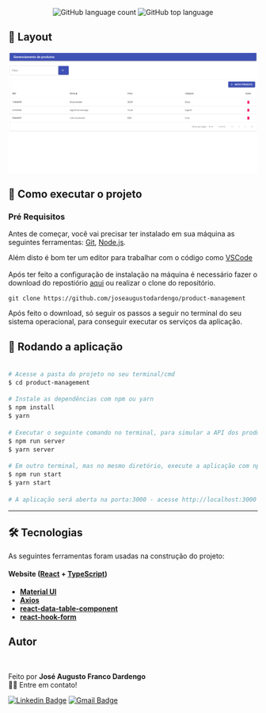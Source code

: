<p align="center">
  <img alt="GitHub language count" src="https://img.shields.io/github/languages/count/joseaugustodardengo/product-management">

  <img alt="GitHub top language" src="https://img.shields.io/github/languages/top/joseaugustodardengo/product-management">

</p>

<h2 id="layout"> 🎨 Layout </h2>

<p align="center" style="display: flex; align-items: flex-start; justify-content: center;">
  <img alt="DtMoney" title="#DtMoney" src="./assets/product-management.png" />
</p>

<h2 id="como-executar-o-projeto"> 🚀 Como executar o projeto </h2>

### Pré Requisitos
Antes de começar, você vai precisar ter instalado em sua máquina as seguintes ferramentas:
[Git](https://git-scm.com), [Node.js](https://nodejs.org/en/).

Além disto é bom ter um editor para trabalhar com o código como [VSCode](https://code.visualstudio.com/) <br/> <br/>
Após ter feito a configuração de instalação na máquina é necessário fazer o download do repostiório [aqui](https://github.com/joseaugustodardengo/product-management/archive/master.zip)
ou realizar o clone do repositório.
```
git clone https://github.com/joseaugustodardengo/product-management
```
Após feito o download, só seguir os passos a seguir no terminal do seu sistema operacional, para conseguir executar os serviços da aplicação.

<h2 id="como-executar-o-projeto"> 🧭 Rodando a aplicação </h2>

```bash

# Acesse a pasta do projeto no seu terminal/cmd
$ cd product-management

# Instale as dependências com npm ou yarn
$ npm install
$ yarn

# Executar o seguinte comando no terminal, para simular a API dos produtos, com npm ou yarn
$ npm run server
$ yarn server

# Em outro terminal, mas no mesmo diretório, execute a aplicação com npm ou yarn
$ npm run start
$ yarn start

# A aplicação será aberta na porta:3000 - acesse http://localhost:3000
```
---

<h2 id="tecnologias"> 🛠 Tecnologias </h2>

As seguintes ferramentas foram usadas na construção do projeto:

#### **Website**  ([React](https://reactjs.org/)  +  [TypeScript](https://www.typescriptlang.org/))

-   **[Material UI](https://material-ui.com/)**
-   **[Axios](https://github.com/axios/axios)**
-   **[react-data-table-component](https://www.npmjs.com/package/react-data-table-component)**
-   **[react-hook-form](https://react-hook-form.com/)**

<h2 id="autor"> Autor </h2>
<img style="border-radius: 50%;" src="https://avatars1.githubusercontent.com/u/60450451?s=460&u=b5f6c306e7760f9d0b89839c5e0b6b105db684a0&v=4" width="100px;" alt=""/>

Feito por **José Augusto Franco Dardengo** <br/>
👋🏽 Entre em contato!

[![Linkedin Badge](https://img.shields.io/badge/-José-blue?style=flat-square&logo=Linkedin&logoColor=white&link=https://www.linkedin.com/in/jose-augusto-franco-dardengo/)](https://www.linkedin.com/in/jose-augusto-franco-dardengo/)
[![Gmail Badge](https://img.shields.io/badge/-jfrancodardengo@gmail.com-c14438?style=flat-square&logo=Gmail&logoColor=white&link=mailto:jfrancodardengo@gmail.com)](mailto:jfrancodardengo@gmail.com)
